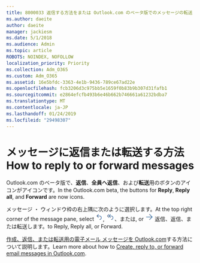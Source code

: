 ```yaml
---
title: 8000033 返信する方法をまたは Outlook.com のベータ版でのメッセージの転送
ms.author: daeite
author: daeite
manager: jackiesm
ms.date: 5/1/2018
ms.audience: Admin
ms.topic: article
ROBOTS: NOINDEX, NOFOLLOW
localization_priority: Priority
ms.collection: Adm_O365
ms.custom: Adm_O365
ms.assetid: 16e5bfdc-3363-4e1b-9436-789ce67ad22e
ms.openlocfilehash: fcb3206d3c975bb5e1659f0b83b9b307d31fafb1
ms.sourcegitcommit: e2864efcfb493b6e46b662b746661a61232bdba7
ms.translationtype: MT
ms.contentlocale: ja-JP
ms.lasthandoff: 01/24/2019
ms.locfileid: "29498307"
---
```

# <a name="how-to-reply-to-or-forward-messages"></a><span data-ttu-id="d2694-102">メッセージに返信または転送する方法</span><span class="sxs-lookup"><span data-stu-id="d2694-102">How to reply to or forward messages</span></span>

<span data-ttu-id="d2694-103">Outlook.com のベータ版で、**返信**、**全員へ返信**、および**転送**用のボタンのアイコンがアイコンです。</span><span class="sxs-lookup"><span data-stu-id="d2694-103">In the Outlook.com beta, the buttons for **Reply**, **Reply all**, and **Forward** are now icons.</span></span> 
  
<span data-ttu-id="d2694-104">メッセージ ・ ウィンドウ枠の右上隅に次のように選択します。</span><span class="sxs-lookup"><span data-stu-id="d2694-104">At the top right corner of the message pane, select</span></span> ![返信](media/08ad5200-369a-4a2f-bef5-ebdcbef5545f.png)<span data-ttu-id="d2694-106">,</span><span class="sxs-lookup"><span data-stu-id="d2694-106"></span></span> !["全員へ返信"](media/be5f41a1-dbea-471f-ba5d-7be4256922d2.png)<span data-ttu-id="d2694-108">、または</span><span class="sxs-lookup"><span data-stu-id="d2694-108">, or</span></span> ![転送](media/29fd06ec-1642-40d1-8faa-ec437ef156fc.png) <span data-ttu-id="d2694-110">返信、返信、または転送します。</span><span class="sxs-lookup"><span data-stu-id="d2694-110">to Reply, Reply all, or Forward.</span></span> 
  
<span data-ttu-id="d2694-111">[作成、返信、または転送用の電子メール メッセージを Outlook.com](https://go.microsoft.com/fwlink/p/?linkid=873141)する方法について説明します。</span><span class="sxs-lookup"><span data-stu-id="d2694-111">Learn more about how to [Create, reply to, or forward email messages in Outlook.com](https://go.microsoft.com/fwlink/p/?linkid=873141).</span></span>
  

